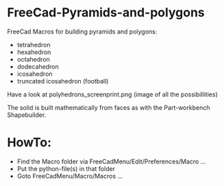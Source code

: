 # FreeCad-Pyramids-and-polygons
FreeCad Macros for building pyramids 
and polygons:
- tetrahedron
- hexahedron
- octahedron
- dodecahedron
- icosahedron
- truncated icosahedron (football)

Have a look at polyhedrons_screenprint.png (image of all the possibillities)

The solid is built mathematically from faces as with the Part-workbench Shapebuilder.  
        

# HowTo:
- Find the Macro folder via FreeCadMenu/Edit/Preferences/Macro ...
- Put the python-file(s) in that folder
- Goto FreeCadMenu/Macro/Macros ...
